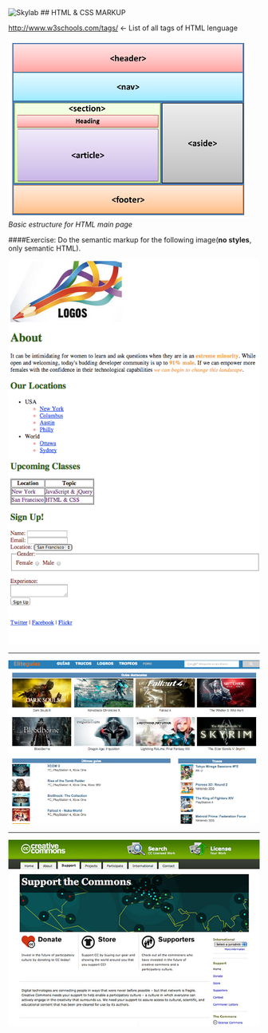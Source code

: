 <img src="http://www.skylabcoders.com/images/403/default.png" alt="Skylab" style="width:200px;height:45px;">
## HTML & CSS MARKUP

http://www.w3schools.com/tags/ <- List of all tags of HTML lenguage


![snapshot](img/html.png)
*Basic estructure for HTML main page*

####Exercise: 
Do the semantic markup for the following image(**no styles**, only semantic HTML).

![snapshot](img/shot1.png)

---


![snapshot](img/shot4.png)


---

![snapshot](img/shot3.jpg)
